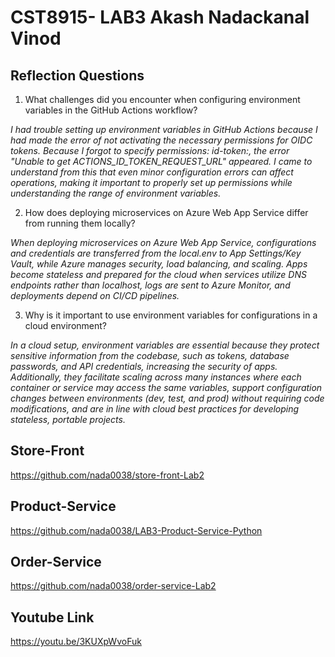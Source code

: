 # CST8915- LAB3 Akash Nadackanal Vinod

## Reflection Questions

1. What challenges did you encounter when configuring environment variables in the GitHub Actions workflow?

*I had trouble setting up environment variables in GitHub Actions because I had made the error of not activating the necessary permissions for OIDC tokens. Because I forgot to specify permissions: id-token:, the error "Unable to get ACTIONS_ID_TOKEN_REQUEST_URL" appeared. I came to understand from this that even minor configuration errors can affect operations, making it important to properly set up permissions while understanding the range of environment variables.*

2. How does deploying microservices on Azure Web App Service differ from running them locally?

*When deploying microservices on Azure Web App Service, configurations and credentials are transferred from the local.env to App Settings/Key Vault, while Azure manages security, load balancing, and scaling. Apps become stateless and prepared for the cloud when services utilize DNS endpoints rather than localhost, logs are sent to Azure Monitor, and deployments depend on CI/CD pipelines.*

3. Why is it important to use environment variables for configurations in a cloud environment?

*In a cloud setup, environment variables are essential because they protect sensitive information from the codebase, such as tokens, database passwords, and API credentials, increasing the security of apps. Additionally, they facilitate scaling across many instances where each container or service may access the same variables, support configuration changes between environments (dev, test, and prod) without requiring code modifications, and are in line with cloud best practices for developing stateless, portable projects.*

## Store-Front
https://github.com/nada0038/store-front-Lab2

## Product-Service
https://github.com/nada0038/LAB3-Product-Service-Python

## Order-Service
https://github.com/nada0038/order-service-Lab2

## Youtube Link
https://youtu.be/3KUXpWvoFuk 
